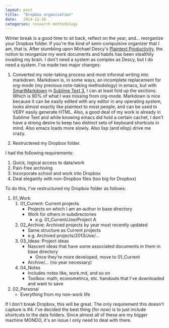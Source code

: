 ```yaml
---
layout: post
title:  "Dropbox organization"
date:   2014-12-26
categories: research methodology
---
```

Winter break is a good time to sit back, reflect on the year, and... reorganize your Dropbox folder. If you're the kind of semi-compulsive organizer that I am, that is. After stumbling upon Michael Descy's [Plaintext Productivity](http://plaintext-productivity.net/), the notion to reorganize my work documents and habits has been stealthily invading my brain. I don't need a system as complex as Descy, but I do need a system. I've made two major changes:

1. Converted my note-taking process and most informal writing into markdown. Markdown is, in some ways, an incomplete replacement for org-mode (my previous note-taking methodology) in emacs, but with [SmartMarkdown](https://github.com/demon386/SmartMarkdown) in [Sublime Text 3](http://www.sublimetext.com/), I can at least fold up the sections. Which is 90% of what I was missing from org-mode. Markdown is nice because it can be easily edited with any editor in any operating system, looks almost exactly like plaintext to most people, and can be used to VERY easily generate HTML. Also, a good deal of my work is already in Sublime Text and while knowing emacs did hold a certain cachet, I don't have a strong desire to keep two distinct sets of keyboard shortcuts in mind. Also emacs loads more slowly. Also lisp (and elisp) drive me crazy.

2. Restructered my Dropbox folder. 

I had the following requirements:
1. Quick, logical access to data/work
2. Pain-free archiving
3. Incorporate school and work into Dropbox
4. Deal elegantly with non-Dropbox files (too big for Dropbox)

To do this, I've restructured my Dropbox folder as follows:

1. 01_Work
	1. 01_Current: Current projects
		- Projects on which I am an author in base directory
		- Work for others in subdirectories
			- e.g. 01_Current/Joe/Project A
	2. 02_Archive: Archived projects by year most recently updated
		- Same structure as Current projects
		- e.g. Archived projects/2013/Joe/...
	3. 03_Ideas: Project ideas 
		- Nascent ideas that have some associated documents in them in base directory
			- Once they're more developed, move to 01_Current
		- Archive/... (no year necessary)
	4. 04_Notes
		- Includes notes like, work.md, and so on
		- Toolbox: math, econometrics, etc. handouts that I've downloaded and want to save
2. 02_Personal
	- Everything from my non-work life

If I don't break Dropbox, this will be great. The only requirement this doesn't capture is #4. I've decided the best thing (for now) is to just include shortcuts to the data folders. Since almost all of these are my bigger machine MONDO, it's an issue I only need to deal with there.